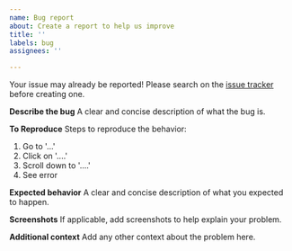 ```yaml
---
name: Bug report
about: Create a report to help us improve
title: ''
labels: bug
assignees: ''

---
```

Your issue may already be reported!
Please search on the [issue tracker](../) before creating one.

**Describe the bug**
A clear and concise description of what the bug is.

**To Reproduce**
Steps to reproduce the behavior:
1. Go to '...'
2. Click on '....'
3. Scroll down to '....'
4. See error

**Expected behavior**
A clear and concise description of what you expected to happen.

**Screenshots**
If applicable, add screenshots to help explain your problem.

**Additional context**
Add any other context about the problem here.
